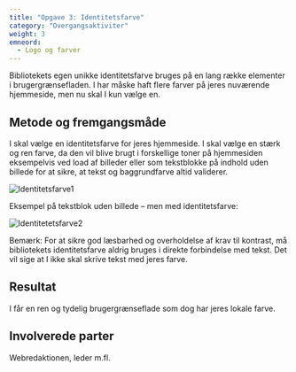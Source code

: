 ```yaml
---
title: "Opgave 3: Identitetsfarve"
category: "Overgangsaktiviter"
weight: 3
emneord:
  - Logo og farver
---
```

Bibliotekets egen unikke identitetsfarve bruges på en lang række elementer i brugergrænsefladen. I har måske haft flere farver på jeres nuværende hjemmeside, men nu skal I kun vælge en.

## Metode og fremgangsmåde ##
I skal vælge en identitetsfarve for jeres hjemmeside. I skal vælge en stærk og ren farve, da den vil blive brugt i forskellige toner på hjemmesiden eksempelvis ved load af billeder eller som tekstblokke på indhold uden billede for at sikre, at tekst og baggrundfarve altid validerer. 

![Identitetsfarve1](https://github.com/danskernesdigitalebibliotek/folkebibliotekernes_cms_manual/assets/1641342/d9a434d6-8079-4e0c-95bd-dc3db3e3b9fd)

Eksempel på tekstblok uden billede – men med identitetsfarve: 

![Identitetetsfarve2](https://github.com/danskernesdigitalebibliotek/folkebibliotekernes_cms_manual/assets/1641342/5129bb24-db5b-4e7c-aa8c-7ae7a554e928)

Bemærk: For at sikre god læsbarhed og overholdelse af krav til kontrast, må bibliotekets identitetsfarve aldrig bruges i direkte forbindelse med tekst. Det vil sige at I ikke skal skrive tekst med jeres farve.

## Resultat ##
I får en ren og tydelig brugergrænseflade som dog har jeres lokale farve. 

## Involverede parter ##
Webredaktionen, leder m.fl.
